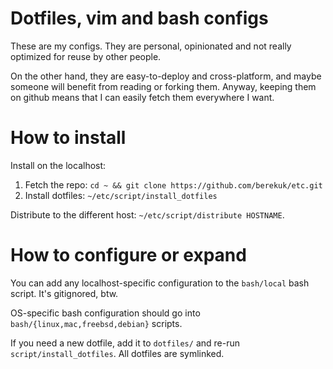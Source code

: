 # Dotfiles, vim and bash configs

These are my configs. They are personal, opinionated and not really optimized for reuse by other people.

On the other hand, they are easy-to-deploy and cross-platform, and maybe someone will benefit from reading or forking them.
Anyway, keeping them on github means that I can easily fetch them everywhere I want.

# How to install

Install on the localhost:

1. Fetch the repo: `cd ~ && git clone https://github.com/berekuk/etc.git`
2. Install dotfiles: `~/etc/script/install_dotfiles`

Distribute to the different host: `~/etc/script/distribute HOSTNAME`.

# How to configure or expand

You can add any localhost-specific configuration to the `bash/local` bash script. It's gitignored, btw.

OS-specific bash configuration should go into `bash/{linux,mac,freebsd,debian}` scripts.

If you need a new dotfile, add it to `dotfiles/` and re-run `script/install_dotfiles`. All dotfiles are symlinked.
